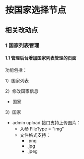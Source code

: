 
# 按国家选择节点

## 相关改动点

### 1 国家列表管理
#### 1.1 管理后台增加国家列表管理的页面
功能包括：

1）国家列表

2）修改国家信息
- 国家

3）国家
- admin upload 接口支持上传图片：
    - 入参 FileType = "img"
    - 文件格式支持：
        - .png
        - .jpg
        - .jpeg
